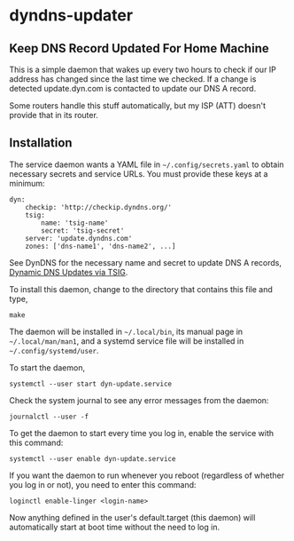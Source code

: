 dyndns-updater
==============

Keep DNS Record Updated For Home Machine
----------------------------------------

This is a simple daemon that wakes up every two hours to check if our
IP address has changed since the last time we checked.  If a change is
detected update.dyn.com is contacted to update our DNS A record.

Some routers handle this stuff automatically, but my ISP (ATT) doesn't
provide that in its router.

Installation
------------

The service daemon wants a YAML file in `~/.config/secrets.yaml` to
obtain necessary secrets and service URLs.  You must provide these
keys at a minimum:

    dyn:
        checkip: 'http://checkip.dyndns.org/'
        tsig:
            name: 'tsig-name'
            secret: 'tsig-secret'
        server: 'update.dyndns.com'
        zones: ['dns-name1', 'dns-name2', ...]

See DynDNS for the necessary name and secret to update DNS A records,
[Dynamic DNS Updates via TSIG](https://help.dyn.com/tsig/).

To install this daemon, change to the directory that contains this
file and type,

    make

The daemon will be installed in `~/.local/bin`, its manual page in
`~/.local/man/man1`, and a systemd service file will be installed in
`~/.config/systemd/user`.

To start the daemon,

    systemctl --user start dyn-update.service

Check the system journal to see any error messages from the daemon:

    journalctl --user -f

To get the daemon to start every time you log in, enable the service
with this command:

    systemctl --user enable dyn-update.service

If you want the daemon to run whenever you reboot (regardless of
whether you log in or not), you need to enter this command:

    loginctl enable-linger <login-name>

Now anything defined in the user's default.target (this daemon) will
automatically start at boot time without the need to log in.
